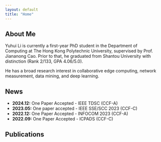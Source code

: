 ```yaml
---
layout: default
title: "Home"
---
```


## About Me

Yuhui Li is currently a first-year PhD student in the Department of Computing at The Hong Kong Polytechnic University, supervised by Prof. Jiananong Cao. Prior to that, he graduated from Shantou University with distinction (Rank 2/133, GPA 4.06/5.0).

He has a broad research interest in collaborative edge computing, network measurement, data mining, and deep learning.

## News

- **2024.12:** One Paper Accepted - IEEE TDSC (CCF-A)
- **2023.05:** One paper accepted - IEEE SSE/SCC 2023 (CCF-C)
- **2022.12:** One Paper Accepted - INFOCOM 2023 (CCF-A)
- **2022.09:** One Paper Accepted - ICPADS (CCF-C)

## Publications